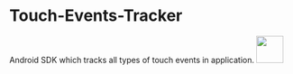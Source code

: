# Touch-Events-Tracker
Android SDK which tracks all types of touch events in application.
<img src="https://bintray.com/assets/bintray-logo.png" width="48">
